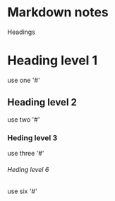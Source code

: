 # Markdown notes

Headings

# Heading level 1
use one '#' 
## Heading level 2
use two '#'
### Heding level 3
use three '#' 
###### Heding level 6
use six '#'
 